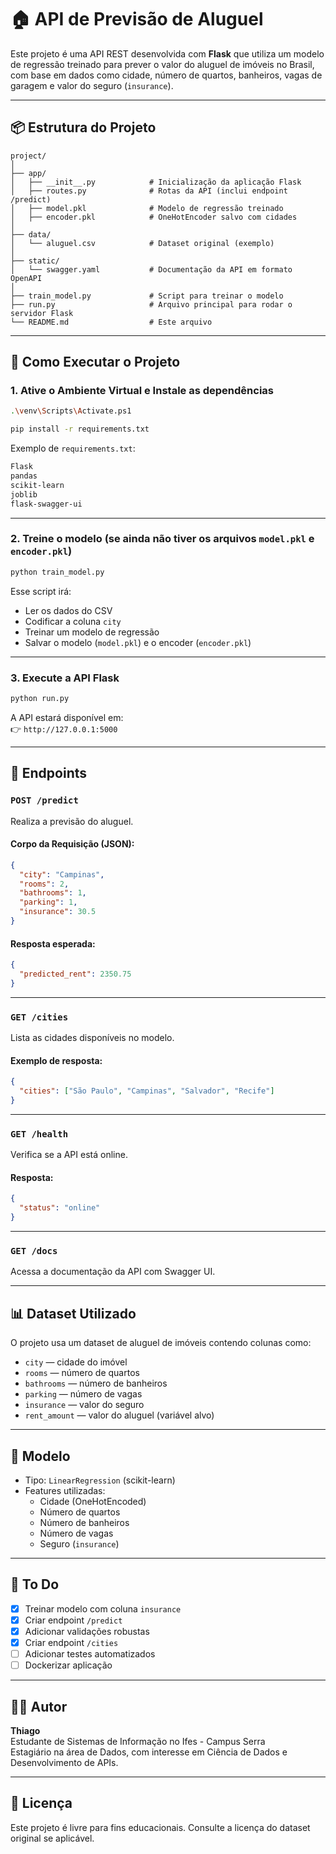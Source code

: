 # 🏠 API de Previsão de Aluguel

Este projeto é uma API REST desenvolvida com **Flask** que utiliza um modelo de regressão treinado para prever o valor do aluguel de imóveis no Brasil, com base em dados como cidade, número de quartos, banheiros, vagas de garagem e valor do seguro (`insurance`).

---

## 📦 Estrutura do Projeto

```
project/
│
├── app/
│   ├── __init__.py            # Inicialização da aplicação Flask
│   ├── routes.py              # Rotas da API (inclui endpoint /predict)
│   ├── model.pkl              # Modelo de regressão treinado
│   ├── encoder.pkl            # OneHotEncoder salvo com cidades
│
├── data/
│   └── aluguel.csv            # Dataset original (exemplo)
│
├── static/
│   └── swagger.yaml           # Documentação da API em formato OpenAPI
│
├── train_model.py             # Script para treinar o modelo
├── run.py                     # Arquivo principal para rodar o servidor Flask
└── README.md                  # Este arquivo
```

---

## 🚀 Como Executar o Projeto

### 1. Ative o Ambiente Virtual e Instale as dependências 

```bash
.\venv\Scripts\Activate.ps1
```

```bash
pip install -r requirements.txt
```

Exemplo de `requirements.txt`:
```txt
Flask
pandas
scikit-learn
joblib
flask-swagger-ui
```

---

### 2. Treine o modelo (se ainda não tiver os arquivos `model.pkl` e `encoder.pkl`)

```bash
python train_model.py
```

Esse script irá:

- Ler os dados do CSV
- Codificar a coluna `city`
- Treinar um modelo de regressão
- Salvar o modelo (`model.pkl`) e o encoder (`encoder.pkl`)

---

### 3. Execute a API Flask

```bash
python run.py
```

A API estará disponível em:  
👉 `http://127.0.0.1:5000`

---

## 🧪 Endpoints

### `POST /predict`

Realiza a previsão do aluguel.

#### Corpo da Requisição (JSON):

```json
{
  "city": "Campinas",
  "rooms": 2,
  "bathrooms": 1,
  "parking": 1,
  "insurance": 30.5
}
```

#### Resposta esperada:

```json
{
  "predicted_rent": 2350.75
}
```

---

### `GET /cities`

Lista as cidades disponíveis no modelo.

#### Exemplo de resposta:

```json
{
  "cities": ["São Paulo", "Campinas", "Salvador", "Recife"]
}
```

---

### `GET /health`

Verifica se a API está online.

#### Resposta:

```json
{
  "status": "online"
}
```

---

### `GET /docs`

Acessa a documentação da API com Swagger UI.

---

## 📊 Dataset Utilizado

O projeto usa um dataset de aluguel de imóveis contendo colunas como:

- `city` — cidade do imóvel
- `rooms` — número de quartos
- `bathrooms` — número de banheiros
- `parking` — número de vagas
- `insurance` — valor do seguro
- `rent_amount` — valor do aluguel (variável alvo)

---

## 🤖 Modelo

- Tipo: `LinearRegression` (scikit-learn)
- Features utilizadas:
  - Cidade (OneHotEncoded)
  - Número de quartos
  - Número de banheiros
  - Número de vagas
  - Seguro (`insurance`)

---

## 📌 To Do

- [x] Treinar modelo com coluna `insurance`
- [x] Criar endpoint `/predict`
- [x] Adicionar validações robustas
- [x] Criar endpoint `/cities`
- [ ] Adicionar testes automatizados
- [ ] Dockerizar aplicação

---

## 👨‍💻 Autor

**Thiago**  
Estudante de Sistemas de Informação no Ifes - Campus Serra  
Estagiário na área de Dados, com interesse em Ciência de Dados e Desenvolvimento de APIs.

---

## 📄 Licença

Este projeto é livre para fins educacionais. Consulte a licença do dataset original se aplicável.
